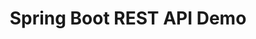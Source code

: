 ---
title:  "Spring Boot REST API Demo"
description: >
    Building a REST API with Spring Boot
summary:
- Building a REST API with Spring Boot
topics:
- Spring
- Microservices
- Messaging and Integration
tags:
- Spring
- Spring Boot
- Microservices
patterns:
- API
repo: https://github.com/BrianMMcClain/spring-boot-api-demo
readme: true
---